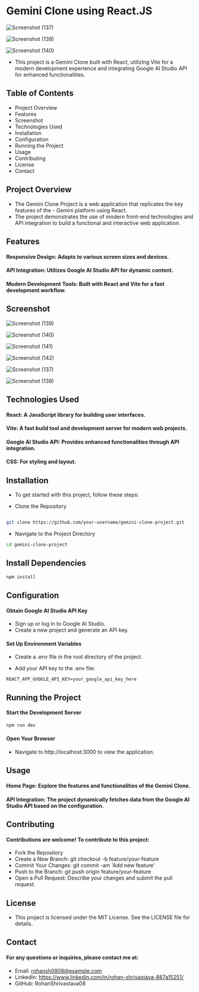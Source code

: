 # Gemini Clone using React.JS

![Screenshot (137)](https://github.com/RohanShrivastava08/Gemini-Clone-using-React.js/assets/94133270/c0661cef-0063-42b7-902b-4579e360c3dc)

![Screenshot (138)](https://github.com/RohanShrivastava08/Gemini-Clone-using-React.js/assets/94133270/f4c304be-09f5-4d3d-ae20-2fd3b6ef03b1)

![Screenshot (140)](https://github.com/RohanShrivastava08/Gemini-Clone-using-React.js/assets/94133270/b3df165c-ff04-495d-a848-416af5e697fd)


- This project is a Gemini Clone built with React, utilizing Vite for a modern development experience and integrating Google AI Studio API for enhanced functionalities.

## Table of Contents
- Project Overview
- Features
- Screenshot
- Technologies Used
- Installation
- Configuration
- Running the Project
- Usage
- Contributing
- License
- Contact


##  Project Overview
- The Gemini Clone Project is a web application that replicates the key features of the - Gemini platform using React.
- The project demonstrates the use of modern front-end technologies and API integration to build a functional and interactive web application.

## Features
#### Responsive Design: Adapts to various screen sizes and devices.
#### API Integration: Utilizes Google AI Studio API for dynamic content.
#### Modern Development Tools: Built with React and Vite for a fast development workflow.

## Screenshot


![Screenshot (139)](https://github.com/RohanShrivastava08/Gemini-Clone-using-React.js/assets/94133270/7fa61266-e8f1-41f1-aa1c-ee051047323a)

![Screenshot (140)](https://github.com/RohanShrivastava08/Gemini-Clone-using-React.js/assets/94133270/b3df165c-ff04-495d-a848-416af5e697fd)

![Screenshot (141)](https://github.com/RohanShrivastava08/Gemini-Clone-using-React.js/assets/94133270/e5dfa091-4f58-4df6-a541-5b52c8797b9a)

![Screenshot (142)](https://github.com/RohanShrivastava08/Gemini-Clone-using-React.js/assets/94133270/c69c85cb-6352-4a2a-abdc-d2061aeb55ab)

![Screenshot (137)](https://github.com/RohanShrivastava08/Gemini-Clone-using-React.js/assets/94133270/c0661cef-0063-42b7-902b-4579e360c3dc)

![Screenshot (138)](https://github.com/RohanShrivastava08/Gemini-Clone-using-React.js/assets/94133270/f4c304be-09f5-4d3d-ae20-2fd3b6ef03b1)



## Technologies Used
#### React: A JavaScript library for building user interfaces.
#### Vite: A fast build tool and development server for modern web projects.
#### Google AI Studio API: Provides enhanced functionalities through API integration.
#### CSS: For styling and layout.

## Installation
- To get started with this project, follow these steps:

- Clone the Repository

```bash

git clone https://github.com/your-username/gemini-clone-project.git
```

- Navigate to the Project Directory

```bash
cd gemini-clone-project
```

## Install Dependencies

```bash
npm install
```

## Configuration
#### Obtain Google AI Studio API Key

- Sign up or log in to Google AI Studio.
- Create a new project and generate an API key.

#### Set Up Environment Variables

- Create a .env file in the root directory of the project.

- Add your API key to the .env file:

```plaintext
REACT_APP_GOOGLE_API_KEY=your_google_api_key_here
```

## Running the Project

#### Start the Development Server

```bash
npm run dev
```

#### Open Your Browser

- Navigate to http://localhost:3000 to view the application.

## Usage
#### Home Page: Explore the features and functionalities of the Gemini Clone.
#### API Integration: The project dynamically fetches data from the Google AI Studio API based on the configuration.

## Contributing
#### Contributions are welcome! To contribute to this project:

- Fork the Repository
- Create a New Branch: git checkout -b feature/your-feature
- Commit Your Changes: git commit -am 'Add new feature'
- Push to the Branch: git push origin feature/your-feature
- Open a Pull Request: Describe your changes and submit the pull request.

## License
- This project is licensed under the MIT License. See the LICENSE file for details.

## Contact
#### For any questions or inquiries, please contact me at:

- Email: rohansh0808@example.com
- LinkedIn: https://www.linkedin.com/in/rohan-shrivastava-887a15251/
- GitHub: RohanShrivastava08
